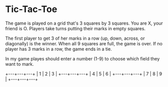 # Tic-Tac-Toe

The game is played on a grid that's 3 squares by 3 squares. 
You are X, your friend is O. Players take turns putting their marks in empty squares. 

The first player to get 3 of her marks in a row (up, down, across, or diagonally) is the winner. 
When all 9 squares are full, the game is over. If no player has 3 marks in a row, the game ends in a tie. 

In my game playes should enter a number (1-9) to choose which field they want to mark.


+---+---+---+
| 1 | 2 | 3 |
+---+---+---+
| 4 | 5 | 6 |
+---+---+---+
| 7 | 8 | 9 |
+---+---+---+
